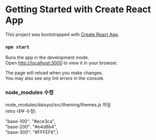 # Getting Started with Create React App

This project was bootstrapped with [Create React App](https://github.com/facebook/create-react-app).

### `npm start`

Runs the app in the development mode.\
Open [http://localhost:3000](http://localhost:3000) to view it in your browser.

The page will reload when you make changes.\
You may also see any lint errors in the console.

### node_modules 수정

node_modules/daisyui/src/theming/themes.js 파일\
retro 내부 수정\

"base-100": "#ece3ca",\
"base-200": "#e4d8b4",\
"base-300": "#FFFEF6",\
